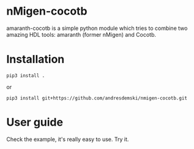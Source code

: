 # nMigen-cocotb

amaranth-cocotb is a simple python module which tries to combine
two amazing HDL tools: amaranth (former nMigen) and Cocotb.

# Installation

```console
pip3 install .
```

or

```console
pip3 install git+https://github.com/andresdemski/nmigen-cocotb.git
```

# User guide

Check the example, it's really easy to use. Try it.





